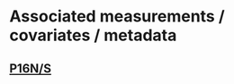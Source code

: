 # Associated measurements / covariates / metadata

## [P16N/S](https://github.com/jcmcnch/Global-rRNA-Univeral-Metabarcoding-of-Plankton/blob/f9a89cff7ed447552227c5ad03a00941b05cdf17/GO-SHIP/P16N-P16S/Associated_Measurements/0.P16NS_Raw_Data/CSV/2.20221118_P16NS_Sample_Metadata_Final.csv)
